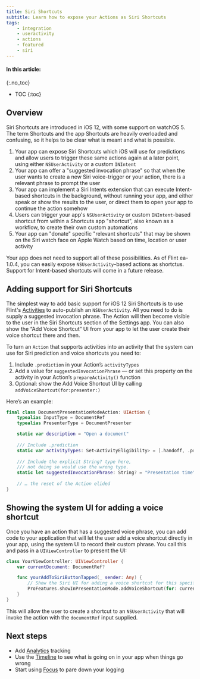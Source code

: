 ```yaml
---
title: Siri Shortcuts
subtitle: Learn how to expose your Actions as Siri Shortcuts
tags:
    - integration
    - useractivity
    - actions
    - featured
    - siri
---
```


#### In this article:
{:.no_toc}
* TOC
{:toc}

## Overview

Siri Shortcuts are introduced in iOS 12, with some support on watchOS 5. The term Shortcuts and the app Shortcuts are heavily overloaded and confusing, so it helps to be clear what is meant and what is possible.

1. Your app can expose Siri Shortcuts which iOS  will use for predictions and allow users to trigger these same actions again at a later point, using either `NSUserActivity` or a custom `INIntent`
2. Your app can offer a "suggested invocation phrase" so that when the user wants to create a new Siri voice-trigger or your action, there is a relevant phrase to prompt the user
3. Your app can implement a Siri Intents extension that can execute Intent-based shortcuts in the background, without running your app, and either speak or show the results to the user, or direct them to open your app to continue the action somehow
4. Users can trigger your app's `NSUserActivity` or custom `INIntent`-based shortcut from within a Shortcuts app "shortcut", also known as a workflow, to create their own custom automations
5. Your app can "donate" specific "relevant shortcuts" that may be shown on the Siri watch face on Apple Watch based on time, location or user activity

Your app does not need to support all of these possibilities. As of Flint ea-1.0.4, you can easily expose `NSUserActivity`-based actions as shortctus. Support for Intent-based shortcuts will come in a future release.

## Adding support for Siri Shortcuts

The simplest way to add basic support for iOS 12 Siri Shortcuts is to use Flint's [Activities](activities.md) to auto-publish an `NSUserActivity`. All you need to do is supply a suggested invocation phrase. The Action will then become visible to the user in the Siri Shortcuts section of the Settings app. You can also show the “Add Voice Shortcut” UI from your app to let the user create their voice shortcut there and then.

To turn an `Action` that supports activities into an activity that the system can use for Siri prediction and voice shortcuts you need to:

1. Include `.prediction` in your Action’s `activityTypes`
2. Add a value for `suggestedInvocationPhrase` — or set this property on the activity in your Action’s `prepareActivity()` function
3. Optional: show the Add Voice Shortcut UI by calling `addVoiceShortcut(for:presenter:)`

Here’s an example:

```swift
final class DocumentPresentationModeAction: UIAction {
    typealias InputType = DocumentRef
    typealias PresenterType = DocumentPresenter

    static var description = "Open a document"
    
    /// Include .prediction
    static var activityTypes: Set<ActivityEligibility> = [.handoff, .prediction]
    
    /// Include the explicit String? type here,
    /// not doing so would use the wrong type.
    static let suggestedInvocationPhrase: String? = "Presentation time"
    
    // … the reset of the Action elided
}
```

## Showing the system UI for adding a voice shortcut

Once you have an action that has a suggested voice phrase, you can add code to your application that will let the user add a voice shortcut directly in your app, using the system UI to record their custom phrase. You call this and pass in a `UIViewController` to present the UI:

```swift
class YourViewController: UIViewController {
    var currentDocument: DocumentRef?

    func yourAddToSiriButtonTapped(_ sender: Any) {
        // Show the Siri UI for adding a voice shortcut for this specific document
        ProFeatures.showInPresentationMode.addVoiceShortcut(for: currentDocument!, presenter:self)
    }
}
```

This will allow the user to create a shortcut to an `NSUserActivity` that will invoke the action with the `documentRef` input supplied.

## Next steps

* Add [Analytics](analytics.md) tracking
* Use the [Timeline](timeline.md) to see what is going on in your app when things go wrong
* Start using [Focus](focus.md) to pare down your logging
